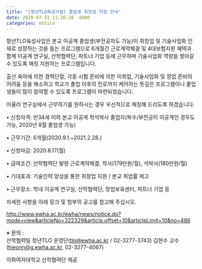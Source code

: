 ```yaml
---
title: "(청년TLO육성사업) 졸업생 취창업 지원 안내" 
date: 2020-07-31 11:26:28 -0400
categories: notice
---
```


청년TLO육성사업은 본교 이공계 졸업생(부전공자도 가능)이 취창업 및 기술사업화 인재로 성장하는 것을 돕는 프로그램으로 6개월간 근로계약체결 및 4대보험지원 혜택과 함께 이공계 연구실, 산학협력단, 파트너 기업 등에 근무하며 기술사업화 역량을 쌓아갈 수 있도록 매칭 지원하는 프로그램입니다.

출산 육아에 의한 경력단절, 각종 시험 준비에 의한 미취업, 기술사업화 및 창업 준비의 어려움 등을 해소하고 학교가 졸업 이후의 진로까지 케어하는 뜻깊은 프로그램이니 졸업생들이 많이 참여할 수 있도록 프로그램이 마련되었습니다.

아울러 연구실에서 근무하기를 원하시는 경우 우선적으로 매칭해 드리도록 하겠습니다.

• 신청자격: 만34세 이하 본교 이공계 학석박사 졸업자(복수/부전공이 이공계인 경우도 가능, 2020년 8월 졸업생 가능)

• 근무기간: 6개월(2020.9.1.~2021.2.28.)

• 신청마감: 2020.8.17(월)

• 급여조건: 산학협력단 발령 근로계약체결, 학사(179만원/월), 석박사(180만원/월)

• 기대효과: 기술인력 양성을 통한 취창업 지원 / 본교 취업률 제고

• 근무장소: 학내 이공계 연구실, 산학협력단, 창업보육센터, 파트너 기업 등

자세한 사항을 아래 링크 및 첨부의 공고를 참고해 주십시오.

<a href='http://www.ewha.ac.kr/ewha/news/notice.do?mode=view&articleNo=322329&article.offset=10&articleLimit=10&no=486'>http://www.ewha.ac.kr/ewha/news/notice.do?mode=view&articleNo=322329&article.offset=10&articleLimit=10&no=486</a>

※ 문의 : <br> 
산학협력팀 청년TLO 운영단(tlo@ewha.ac.kr / 02-3277-3743) 
김현수 교수 (hieonn@g.ewha.ac.kr, 02-3277-4067) 

이화여자대학교 산학협력단 제공